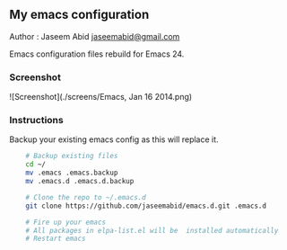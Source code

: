 ## My emacs configuration
Author : Jaseem Abid <jaseemabid@gmail.com>

Emacs configuration files rebuild for Emacs 24.

### Screenshot

![Screenshot](./screens/Emacs, Jan 16 2014.png)

### Instructions

Backup your existing emacs config as this will replace it.

```sh
    # Backup existing files
    cd ~/
	mv .emacs .emacs.backup
	mv .emacs.d .emacs.d.backup

	# Clone the repo to ~/.emacs.d
	git clone https://github.com/jaseemabid/emacs.d.git .emacs.d

	# Fire up your emacs
	# All packages in elpa-list.el will be  installed automatically
	# Restart emacs
```
